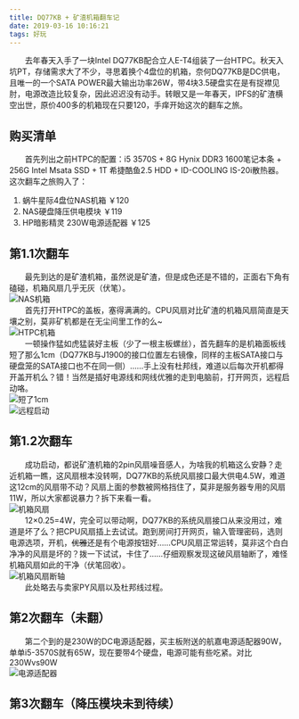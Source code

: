 ```yaml
---
title: DQ77KB + 矿渣机箱翻车记
date: 2019-03-16 10:16:21
tags: 好玩
---
```

　　去年春天入手了一块Intel DQ77KB配合立人E-T4组装了一台HTPC。秋天入坑PT，存储需求大了不少，寻思着换个4盘位的机箱，奈何DQ77KB是DC供电，且唯一的一个SATA POWER最大输出功率26W，带4块3.5硬盘实在是有捉襟见肘，电源改造比较复杂，因此迟迟没有动手。转眼又是一年春天，IPFS的矿渣横空出世，原价400多的机箱现在只要120，手痒开始这次的翻车之旅。

<!-- more --> 

购买清单
---
　　首先列出之前HTPC的配置：i5 3570S + 8G Hynix DDR3 1600笔记本条 + 256G Intel Msata SSD + 1T 希捷酷鱼2.5 HDD + ID-COOLING IS-20i散热器。这次翻车之旅购入了：

1. 蜗牛星际4盘位NAS机箱 ￥120
2. NAS硬盘降压供电模块 ￥119
3. HP暗影精灵 230W电源适配器 ￥125


第1.1次翻车
---
　　最先到达的是矿渣机箱，虽然说是矿渣，但是成色还是不错的，正面右下角有磕碰，机箱风扇几乎无灰（伏笔）。    
![NAS机箱](/images/NAS-case.jpg)  
　　首先打开HTPC的盖板，塞得满满的。CPU风扇对比矿渣的机箱风扇简直是天壤之别，莫非矿机都是在无尘间里工作的么~  
![HTPC机箱](/images/HTPC-case.jpg)  
　　一顿操作猛如虎猛装好主板（少了一根主板螺丝），首先翻车的是机箱面板线短了那么1cm（DQ77KB与J1900的接口位置左右镜像，同样的主板SATA接口与硬盘笼的SATA接口也不在同一侧）……手上没有杜邦线，难道以后每次开机都得开盖开机么？错！当然是插好电源线和网线优雅的走到电脑前，打开网页，远程启动咯。  
![短了1cm](/images/front-panel.jpg)  
![远程启动](/images/AMT-power-up.jpg)  

第1.2次翻车
---
　　成功启动，都说矿渣机箱的2pin风扇噪音感人，为啥我的机箱这么安静？走近机箱一瞧，这风扇根本没转啊，DQ77KB的系统风扇接口最大供电4.5W，难道这12cm的风扇带不动？风扇上面的参数被网格挡住了，莫非是服务器专用的风扇11W，所以大家都说暴力？拆下来看一看。  
![机箱风扇](/images/case-fan.jpg)  
　　12×0.25=4W，完全可以带动啊，DQ77KB的系统风扇接口从来没用过，难道是坏了么？把CPU风扇插上去试试。跑到房间打开网页，输入管理密码，选则电源选项，开机，~~优雅~~还是有个电源按钮好……CPU风扇正常运转，莫非这个白白净净的风扇是坏的？拨一下试试，卡住了……仔细观察发现这破风扇轴断了，难怪机箱风扇如此的干净（伏笔回收）。  
![机箱风扇断轴](/images/case-fan2.jpg)  
　　此处略去与卖家PY风扇以及杜邦线过程。

第2次翻车（未翻）
---
　　第二个到的是230W的DC电源适配器，买主板附送的航嘉电源适配器90W，单单i5-3570S就有65W，现在要带4个硬盘，电源可能有些吃紧。对比230Wvs90W  
![电源适配器](/images/DC-Power-Adapter.jpg)  

第3次翻车（降压模块未到待续）
---